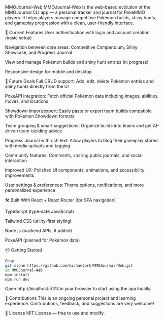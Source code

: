 MMOJournal-Web
MMOJournal-Web is the web-based evolution of the MMOJournal CLI app — a personal tracker and journal for PokeMMO players. It helps players manage competitive Pokémon builds, shiny hunts, and gameplay progression with a clean, user-friendly interface.

🚀 Current Features
User authentication with login and account creation (basic setup)

Navigation between core areas: Competitive Compendium, Shiny Showcase, and Progress Journal

View and manage Pokémon builds and shiny hunt entries (in progress)

Responsive design for mobile and desktop

🎯 Future Goals
Full CRUD support: Add, edit, delete Pokémon entries and shiny hunts directly from the UI

PokeAPI integration: Fetch official Pokémon data including images, abilities, moves, and locations

Showdown import/export: Easily paste or export team builds compatible with Pokémon Showdown formats

Team grouping & smart suggestions: Organize builds into teams and get AI-driven team-building advice

Progress Journal with rich text: Allow players to blog their gameplay stories with media uploads and tagging

Community features: Comments, sharing public journals, and social interaction

Improved UX: Polished UI components, animations, and accessibility improvements

User settings & preferences: Theme options, notifications, and more personalized experience

🛠️ Built With
React + React Router (for SPA navigation)

TypeScript (type-safe JavaScript)

Tailwind CSS (utility-first styling)

Node.js (backend APIs, if added)

PokeAPI (planned for Pokémon data)

📦 Getting Started
```bash
Copy
git clone https://github.com/michaelprk/MMOJournal-Web.git
cd MMOJournal-Web
npm install
npm run dev
```
Open http://localhost:5173 in your browser to start using the app locally.

🤝 Contributions
This is an ongoing personal project and learning experience. Contributions, feedback, and suggestions are very welcome!

📜 License
MIT License — free to use and modify.